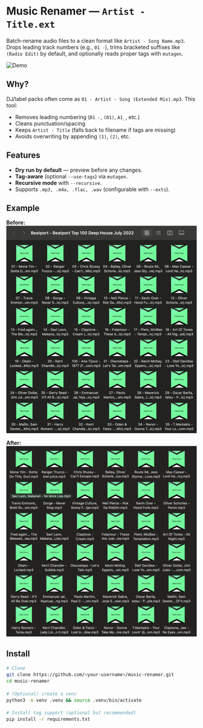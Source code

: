 # Music Renamer — `Artist - Title.ext`

Batch-rename audio files to a clean format like `Artist - Song Name.mp3`.  
Drops leading track numbers (e.g., `01 -`), trims bracketed suffixes like `(Radio Edit)` by default, and optionally reads proper tags with `mutagen`.

![Demo](docs/demo.png) <!-- optional: add later or remove this line -->

## Why?
DJ/label packs often come as `01 - Artist - Song (Extended Mix).mp3`. This tool:
- Removes leading numbering (`01 -`, `(01)`, `A1_`, etc.)
- Cleans punctuation/spacing
- Keeps `Artist - Title` (falls back to filename if tags are missing)
- Avoids overwriting by appending `(1)`, `(2)`, etc.

## Features
- **Dry run by default** — preview before any changes.
- **Tag-aware** (optional `--use-tags`) via `mutagen`.
- **Recursive mode** with `--recursive`.
- Supports `.mp3, .m4a, .flac, .wav` (configurable with `--exts`).

## Example

**Before:**
<img src="Musicrenamer_Before.png" width="600px" alt="Before Music Renamer" />


**After:**
<img src="Musicrenamer_After.png" width="600px" alt="After Music Renamer" />

## Install

```bash
# Clone
git clone https://github.com/<your-username>/music-renamer.git
cd music-renamer

# (Optional) create a venv
python3 -m venv .venv && source .venv/bin/activate

# Install tag support (optional but recommended)
pip install -r requirements.txt
